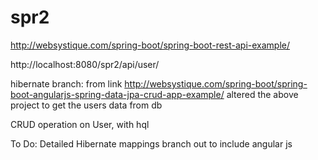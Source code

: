 # spr2

http://websystique.com/spring-boot/spring-boot-rest-api-example/

http://localhost:8080/spr2/api/user/


hibernate branch:
from link
http://websystique.com/spring-boot/spring-boot-angularjs-spring-data-jpa-crud-app-example/
altered the above project to get the users data from db

CRUD operation on User, with hql

To Do:
Detailed Hibernate mappings
branch out to include angular js
